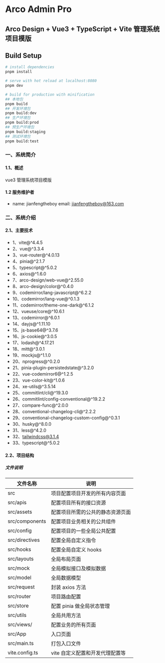 # Arco Admin Pro

## Arco Design + Vue3 + TypeScript + Vite 管理系统项目模版

## Build Setup

```bash
# install dependencies
pnpm install

# serve with hot reload at localhost:8080
pnpm dev

# build for production with minification
## 本地包
pnpm build
## 开发环境包
pnpm build:dev
## 生产环境包
pnpm build:prod
## 预生产环境包
pnpm build:staging
## 测试环境包
pnpm build:test
```

### 一、系统简介

#### 1.1、概述

vue3 管理系统项目模版

#### 1.2 服务维护者

- name: jianfengtheboy email: jianfengtheboy@163.com

### 二、系统介绍

#### 2.1、主要技术

- 1、vite@^4.4.5
- 2、vue@^3.3.4
- 3、vue-router@^4.0.13
- 4、pinia@^2.1.7
- 5、typescript@^5.0.2
- 6、axios@^1.6.0
- 7、arco-design/web-vue@^2.55.0
- 8、arco-design/color@^0.4.0
- 9、codemirror/lang-javascript@^6.2.2
- 10、codemirror/lang-vue@^0.1.3
- 11、codemirror/theme-one-dark@^6.1.2
- 12、vueuse/core@^10.6.1
- 13、codemirror@^6.0.1
- 14、dayjs@^1.11.10
- 15、js-base64@^3.7.6
- 16、js-cookie@^3.0.5
- 17、lodash@^4.17.21
- 18、mitt@^3.0.1
- 19、mockjs@^1.1.0
- 20、nprogress@^0.2.0
- 21、pinia-plugin-persistedstate@^3.2.0
- 22、vue-codemirror6@^1.2.5
- 23、vue-color-kit@^1.0.6
- 24、xe-utils@^3.5.14
- 25、commitlint/cli@^19.3.0
- 26、commitlint/config-conventional@^19.2.2
- 27、compare-func@^2.0.0
- 28、conventional-changelog-cli@^2.2.2
- 29、conventional-changelog-custom-config@^0.3.1
- 30、husky@^8.0.0
- 31、less@^4.2.0
- 32、tailwindcss@3.1.4
- 33、typescript@^5.0.2

#### 2.2、项目结构

##### 文件说明

| 文件名称       | 说明                             |
| -------------- | -------------------------------- |
| src            | 项目配置项目开发的所有内容页面   |
| src/apis       | 配置项目所有的接口资源           |
| src/assets     | 配置项目所需的公共的静态资源页面 |
| src/components | 配置项目业务相关的公共组件       |
| src/config     | 配置项目的一些全局公共配置       |
| src/directives | 配置全局自定义指令               |
| src/hooks      | 配置全局自定义 hooks             |
| src/layouts    | 全局布局页面                     |
| src/mock       | 全局模拟接口及模拟数据           |
| src/model      | 全局数据模型                     |
| src/request    | 封装 axios 方法                  |
| src/router     | 项目路由配置                     |
| src/store      | 配置 pinia 做全局状态管理        |
| src/utils      | 全局共用方法                     |
| src/views/     | 配置业务的所有页面               |
| src/App        | 入口页面                         |
| src/main.ts    | 打包入口文件                     |
| vite.config.ts | vite 自定义配置和开发代理配置等  |
